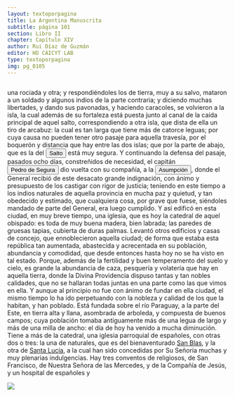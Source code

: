 ```yaml
---
layout: textoporpagina
title: La Argentina Manuscrita
subtitle: página 101
section: Libro II
chapter: Capítulo XIV
author: Rui Díaz de Guzmán
editor: HD CAICYT LAB
type: textoporpagina
img: pg_0105
---
```


<div class="row">
    <div class="column">
<p>una rociada y otra; y respondiéndoles los de tierra, muy a su salvo, mataron a un soldado y algunos indios de la parte contraria; y diciendo muchas libertades, y dando sus pavonadas, y haciendo caracoles, se volvieron a la isla, la cual además de su fortaleza está puesta junto al canal de la caída principal de aquel salto, correspondiendo a otra isla, que dista de ella un tiro de arcabuz: la cual es tan larga que tiene más de catorce leguas; por cuya causa no pueden tener otro pasaje para aquella travesía, por el boquerón y distancia que hay entre las dos islas; que por la parte de abajo, que es la del <button class="balloon" data-balloon-pos="up" data-balloon-length="large" data-balloon="Puede que refiera a la desembocadura del Río Arrecifes?">Salto</button> está muy segura. Y continuando la defensa del pasaje, pasados ocho días, constreñidos de necesidad, el capitán <button class="balloon" data-balloon-pos="up" data-balloon-length="large" data-balloon="Capitán: de Guipúzcoa; había militado en Itatin, y en las indias pasa del Perú al Paraguay. Casa con una hija de Irala. Reemplaza a Rodríguez de Vergara en el mando de Ontiveros. La guarnición se resiste a reconocerle; y él vuelve a la Asumpción. Lleva a una nao surta en el puerto de San Gabriel los despachos de Irala para España, y vuelve a la Asumpción. Va a atacar a los indios. Sale de la Asumpción con una compañía de soldados. Acompaña al Gobernador Vergara al Perú, llevando su mujer e hijos.">Pedro de Segura</button> dio vuelta con su compañía, a la <a href="https://recogito.pelagios.org/document/wzqxhk0h3vpikm/part/1/edit#fed96030-4e1f-480e-ab3b-adcc5de3df6b" target="_blank"><button class="balloon" data-balloon-pos="up" data-balloon-length="large" data-balloon="Asunción del Paraguay.">Asumpción</button></a>, donde el General recibió de este desacato grande indignación, con ánimo y presupuesto de los castigar con rigor de justicia; teniendo en este tiempo a los indios naturales de aquella provincia en mucha paz y quietud, y tan obedecido y estimado, que cualquiera cosa, por grave que fuese, siéndoles mandado de parte del General, era luego cumplido. Y así edificó en esta ciudad, en muy breve tiempo, una iglesia, que es hoy la catedral de aquel obispado: es toda de muy buena madera, bien labrada; las paredes de gruesas tapias, cubierta de duras palmas. Levantó otros edificios y casas de concejo, que ennoblecieron aquella ciudad; de forma que estaba esta república tan aumentada, abastecida y acrecentada en su población, abundancia y comodidad, que desde entonces hasta hoy no se ha visto en tal estado. Porque, además de la fertilidad y buen temperamento del suelo y cielo, es grande la abundancia de caza, pesquería y volatería que hay en aquella tierra, donde la Divina Providencia dispuso tantas y tan nobles calidades, que no se hallaran todas juntas en una parte como las que vimos en ella. Y aunque al principio no fue con ánimo de fundar en ella ciudad, el mismo tiempo lo ha ido perpetuando con la nobleza y calidad de los que la habitan, y han poblado. Está fundada sobre el río Paraguay, a la parte del Este, en tierra alta y llana, asombrada de arboleda, y compuesta de buenos campos; cuya población tomaba antiguamente más de una legua de largo y más de una milla de ancho: el día de hoy ha venido a mucha diminución. Tiene a más de la catedral, una iglesia parroquial de españoles, con otras dos o tres: la una de naturales, que es del bienaventurado <a href="https://recogito.pelagios.org/document/wzqxhk0h3vpikm/part/1/edit#17101bab-db41-452e-adc3-e7017624f88f" target="_blank">San Blas</a>, y la otra de <a href="https://recogito.pelagios.org/document/wzqxhk0h3vpikm/part/1/edit#e4d6ebef-3b5a-4289-8d82-611f88ae1a32" target="_blank">Santa Lucía</a>, a la cual han sido concedidas por Su Señoría muchas y muy plenarias indulgencias. Hay tres conventos de religiosos, de San Francisco, de Nuestra Señora de las Mercedes, y de la Compañía de Jesús, y un hospital de españoles y </p></div>

<div class="column">
<a href="{{site.baseurl}}/assets/img/argentina_manuscrita/{{page.img}}.jpg"><img src="{{site.baseurl}}/assets/img/argentina_manuscrita/{{page.img}}.jpg"></a>
</div>
</div>